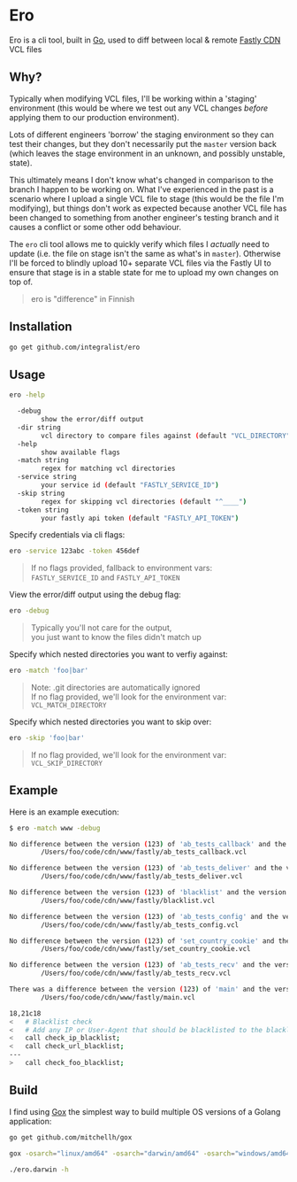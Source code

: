 # Ero

Ero is a cli tool, built in [Go](https://golang.org), used to diff between local & remote [Fastly CDN](https://www.fastly.com/) VCL files

## Why?

Typically when modifying VCL files, I'll be working within a 'staging' environment (this would be where we test out any VCL changes _before_ applying them to our production environment). 

Lots of different engineers 'borrow' the staging environment so they can test their changes, but they don't necessarily put the `master` version back (which leaves the stage environment in an unknown, and possibly unstable, state). 

This ultimately means I don't know what's changed in comparison to the branch I happen to be working on. What I've experienced in the past is a scenario where I upload a single VCL file to stage (this would be the file I'm modifying), but things don't work as expected because another VCL file has been changed to something from another engineer's testing branch and it causes a conflict or some other odd behaviour.

The `ero` cli tool allows me to quickly verify which files I _actually_ need to update (i.e. the file on stage isn't the same as what's in `master`). Otherwise I'll be forced to blindly upload 10+ separate VCL files via the Fastly UI to ensure that stage is in a stable state for me to upload my own changes on top of.

> ero is "difference" in Finnish

## Installation

```bash
go get github.com/integralist/ero
```

## Usage

```bash
ero -help

  -debug
        show the error/diff output
  -dir string
        vcl directory to compare files against (default "VCL_DIRECTORY")
  -help
        show available flags
  -match string
        regex for matching vcl directories
  -service string
        your service id (default "FASTLY_SERVICE_ID")
  -skip string
        regex for skipping vcl directories (default "^____")
  -token string
        your fastly api token (default "FASTLY_API_TOKEN")
```

Specify credentials via cli flags:

```bash
ero -service 123abc -token 456def
```

> If no flags provided, fallback to environment vars:  
> `FASTLY_SERVICE_ID` and `FASTLY_API_TOKEN`

View the error/diff output using the debug flag:

```bash
ero -debug
```

> Typically you'll not care for the output,  
> you just want to know the files didn't match up

Specify which nested directories you want to verfiy against:

```bash
ero -match 'foo|bar'
```

> Note: .git directories are automatically ignored  
> If no flag provided, we'll look for the environment var:  
> `VCL_MATCH_DIRECTORY`

Specify which nested directories you want to skip over:

```bash
ero -skip 'foo|bar'
```

> If no flag provided, we'll look for the environment var:  
> `VCL_SKIP_DIRECTORY`

## Example

Here is an example execution:

```bash
$ ero -match www -debug

No difference between the version (123) of 'ab_tests_callback' and the version found locally
        /Users/foo/code/cdn/www/fastly/ab_tests_callback.vcl

No difference between the version (123) of 'ab_tests_deliver' and the version found locally
        /Users/foo/code/cdn/www/fastly/ab_tests_deliver.vcl

No difference between the version (123) of 'blacklist' and the version found locally
        /Users/foo/code/cdn/www/fastly/blacklist.vcl

No difference between the version (123) of 'ab_tests_config' and the version found locally
        /Users/foo/code/cdn/www/fastly/ab_tests_config.vcl

No difference between the version (123) of 'set_country_cookie' and the version found locally
        /Users/foo/code/cdn/www/fastly/set_country_cookie.vcl

No difference between the version (123) of 'ab_tests_recv' and the version found locally
        /Users/foo/code/cdn/www/fastly/ab_tests_recv.vcl

There was a difference between the version (123) of 'main' and the version found locally
        /Users/foo/code/cdn/www/fastly/main.vcl

18,21c18
<   # Blacklist check
<   # Add any IP or User-Agent that should be blacklisted to the blacklist.vcl file
<   call check_ip_blacklist;
<   call check_url_blacklist;
---
>   call check_foo_blacklist;
```

## Build

I find using [Gox](https://github.com/mitchellh/gox) the simplest way to build multiple OS versions of a Golang application:

```bash
go get github.com/mitchellh/gox

gox -osarch="linux/amd64" -osarch="darwin/amd64" -osarch="windows/amd64" -output="ero.{{.OS}}"

./ero.darwin -h
```
